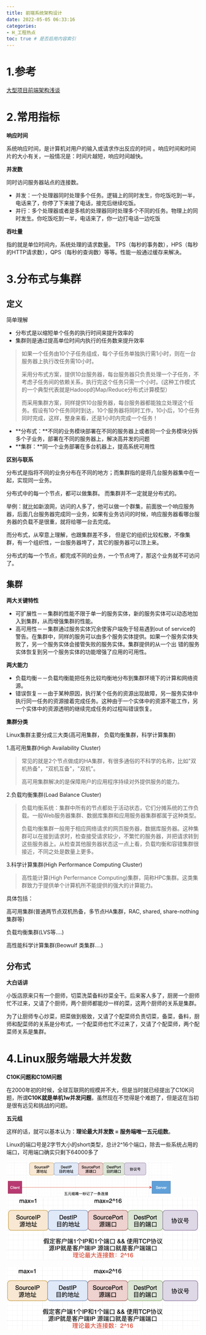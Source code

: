 ```yaml
---
title: 前端系统架构设计
date: 2022-05-05 06:33:16
categories:
- H_工程热点
toc: true # 是否启用内容索引
---
```


# 1.参考

[大型项目前端架构浅谈](https://juejin.cn/post/6844903853859536903#heading-32)

# 2.常用指标

**响应时间**

系统响应时间，是计算机对用户的输入或请求作出反应的时间 。响应时间和时间片的大小有关，一般情况是：时间片越短，响应时间越快。

**并发数**

同时访问服务器站点的连接数。

- 并发：一个处理器同时处理多个任务。逻辑上的同时发生，你吃饭吃到一半，电话来了，你停了下来接了电话，接完后继续吃饭。
- 并行：多个处理器或者是多核的处理器同时处理多个不同的任务。物理上的同时发生。你吃饭吃到一半，电话来了，你一边打电话一边吃饭

**吞吐量**

指的就是单位时间内，系统处理的请求数量。 TPS（每秒的事务数），HPS（每秒的HTTP请求数），QPS（每秒的查询数）等等。性能一般通过缓存来解决。

# **3.分布式与集群**

## **定义**

简单理解

- 分布式是以缩短单个任务的执行时间来提升效率的
- 集群则是通过提高单位时间内执行的任务数来提升效率

> 如果一个任务由10个子任务组成，每个子任务单独执行需1小时，则在一台服务器上执行改任务需10小时。
>
> 采用分布式方案，提供10台服务器，每台服务器只负责处理一个子任务，不考虑子任务间的依赖关系，执行完这个任务只需一个小时。(这种工作模式的一个典型代表就是Hadoop的Map/Reduce分布式计算模型）
>
> 而采用集群方案，同样提供10台服务器，每台服务器都能独立处理这个任务。假设有10个任务同时到达，10个服务器将同时工作，10小后，10个任务同时完成，这样，整身来看，还是1小时内完成一个任务！

- **分布式：**不同的业务模块部署在不同的服务器上或者同一个业务模块分拆多个子业务，部署在不同的服务器上，解决高并发的问题
- **集群：**同一个业务部署在多台机器上，提高系统可用性

**区别与联系**

分布式是指将不同的业务分布在不同的地方；而集群指的是将几台服务器集中在一起，实现同一业务。

分布式中的每一个节点，都可以做集群。 而集群并不一定就是分布式的。

举例：就比如新浪网，访问的人多了，他可以做一个群集，前面放一个响应服务器，后面几台服务器完成同一业务，如果有业务访问的时候，响应服务器看哪台服务器的负载不是很重，就将给哪一台去完成。

而分布式，从窄意上理解，也跟集群差不多， 但是它的组织比较松散，不像集群，有一个组织性，一台服务器垮了，其它的服务器可以顶上来。

分布式的每一个节点，都完成不同的业务，一个节点垮了，那这个业务就不可访问了。

## **集群**

**两大关键特性**

- 可扩展性－－集群的性能不限于单一的服务实体，新的服务实体可以动态地加入到集群，从而增强集群的性能。
- 高可用性－－集群通过服务实体冗余使客户端免于轻易遇到out of service的警告。在集群中，同样的服务可以由多个服务实体提供。如果一个服务实体失败了，另一个服务实体会接管失败的服务实体。集群提供的从一个出 错的服务实体恢复到另一个服务实体的功能增强了应用的可用性。

**两大能力**

- 负载均衡－－负载均衡能把任务比较均衡地分布到集群环境下的计算和网络资源。
- 错误恢复－－由于某种原因，执行某个任务的资源出现故障，另一服务实体中执行同一任务的资源接着完成任务。这种由于一个实体中的资源不能工作，另一个实体中的资源透明的继续完成任务的过程叫错误恢复。

**集群分类**

Linux集群主要分成三大类(高可用集群， 负载均衡集群，科学计算集群)

1.高可用集群(High Availability Cluster)

> 常见的就是2个节点做成的HA集群，有很多通俗的不科学的名称，比如"双机热备"，"双机互备"，"双机"。
>
> 高可用集群解决的是保障用户的应用程序持续对外提供服务的能力。

2.负载均衡集群(Load Balance Cluster)

> 负载均衡系统：集群中所有的节点都处于活动状态，它们分摊系统的工作负载。一般Web服务器集群、数据库集群和应用服务器集群都属于这种类型。
>
> 负载均衡集群一般用于相应网络请求的网页服务器，数据库服务器。这种集群可以在接到请求时，检查接受请求较少，不繁忙的服务器，并把请求转到这些服务器上。从检查其他服务器状态这一点上看，负载均衡和容错集群很接近，不同之处是数量上更多。

3.科学计算集群(High Performance Computing Cluster)

> 高性能计算(High Perfermance Computing)集群，简称HPC集群。这类集群致力于提供单个计算机所不能提供的强大的计算能力。

具体包括：

高可用集群(普通两节点双机热备，多节点HA集群，RAC, shared, share-nothing集群等)

负载均衡集群(LVS等....)

高性能科学计算集群(Beowulf 类集群....)

## 分布式

**大白话讲**

小饭店原来只有一个厨师，切菜洗菜备料炒菜全干。后来客人多了，厨房一个厨师忙不过来，又请了个厨师，两个厨师都能炒一样的菜，这两个厨师的关系是集群。

为了让厨师专心炒菜，把菜做到极致，又请了个配菜师负责切菜，备菜，备料，厨师和配菜师的关系是分布式，一个配菜师也忙不过来了，又请了个配菜师，两个配菜师关系是集群。

# 4.Linux服务端最大并发数

 **C10K问题和C10M问题**

在2000年初的时候，全球互联网的规模并不大，但是当时就已经提出了C10K问题，所谓**C10K就是单机1w并发问题**，虽然现在不觉得是个难题了，但是这在当初是很有远见和挑战的问题。

**五元组**

这样的话，就可以基本认为：**理论最大并发数 = 服务端唯一五元组数**。

Linux的端口号是2字节大小的short类型，总计2^16个端口，除去一些系统占用的端口，可用端口确实只剩下64000多了

<img src="/img/image-20220605163047586.png" alt="image-20220605163047586" style="zoom: 50%;" />![image-20220605163202340](/img/image-20220605163202340.png)

<img src="/img/image-20220605163232040.png" alt="image-20220605163232040" style="zoom: 67%;" />

